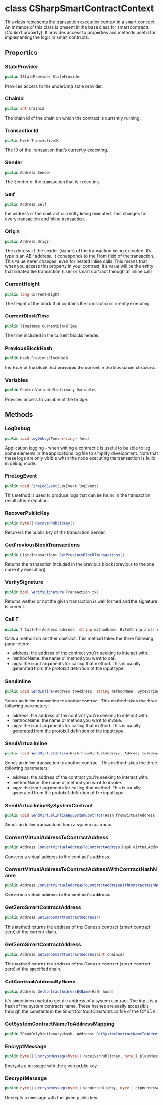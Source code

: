 # class CSharpSmartContractContext

This class represents the transaction execution context in a smart contract. An instance of this class is present in the base class for smart contracts (*Context* property). It provides access to properties and methods useful for implementing the logic in smart contracts. 

## Properties

### StateProvider

```csharp
public IStateProvider StateProvider
```

Provides access to the underlying state provider.

### ChainId

```csharp
public int ChainId
```

The chain id of the chain on which the contract is currently running.

### TransactionId

```csharp
public Hash TransactionId
```

The ID of the transaction that's currently executing.

### Sender

```csharp
public Address Sender
```

The Sender of the transaction that is executing. 

### Self

```csharp
public Address Self
```

the address of the contract currently being executed. This changes for every transaction and inline transaction.

### Origin

```csharp
public Address Origin
```

The address of the sender (signer) of the transaction being executed. It’s type is an AElf address. It corresponds to the From field of the transaction. This value never changes, even for nested inline calls. This means that when you access this property in your contract, it’s value will be the entity that created the transaction (user or smart contract through an inline call) 

### CurrentHeight

```csharp
public long CurrentHeight
```

The height of the block that contains the transaction currently executing.

### CurrentBlockTime

```csharp
public Timestamp CurrentBlockTime
```

The time included in the current blocks header.

### PreviousBlockHash

```csharp
public Hash PreviousBlockHash
```

the hash of the block that precedes the current in the blockchain structure.

### Variables

```csharp
public ContextVariableDictionary Variables
```

Provides access to variable of the bridge.

## Methods

### LogDebug

```csharp
public void LogDebug(Func<string> func)
```

Application logging - when writing a contract it is useful to be able to log some elements in the applications log file to simplify development. Note that these logs are only visible when the node executing the transaction is build in debug mode.

### FireLogEvent

```csharp
public void FireLogEvent(LogEvent logEvent)
```

This method is used to produce logs that can be found in the transaction result after execution.

### RecoverPublicKey

```csharp
public byte[] RecoverPublicKey()
```

Recovers the public key of the transaction Sender.

### GetPreviousBlockTransactions

```csharp
public List<Transaction> GetPreviousBlockTransactions()
```

Returns the transaction included in the previous block (previous to the one currently executing).

### VerifySignature

```csharp
public bool VerifySignature(Transaction tx)
```

Returns wether or not the given transaction is well formed and the signature is correct.

### Call T

```csharp
public T Call<T>(Address address, string methodName, ByteString args) where T : IMessage<T>, new()
```

Calls a method on another contract. This method takes the three following parameters:
- address: the address of the contract you're seeking to interact with.
- methodName: the name of method you want to call.
- args: the input arguments for calling that method. This is usually generated from the protobuf definition of the input type.

### SendInline

```csharp
public void SendInline(Address toAddress, string methodName, ByteString args)
```

Sends an inline transaction to another contract. This method takes the three following parameters:
- address: the address of the contract you're seeking to interact with.
- methodName: the name of method you want to invoke.
- args: the input arguments for calling that method. This is usually generated from the protobuf definition of the input type.

### SendVirtualInline

```csharp
public void SendVirtualInline(Hash fromVirtualAddress, Address toAddress, string methodName, ByteString args)
```

Sends an inline transaction to another contract. This method takes the three following parameters:
- address: the address of the contract you're seeking to interact with.
- methodName: the name of method you want to invoke.
- args: the input arguments for calling that method. This is usually generated from the protobuf definition of the input type.

### SendVirtualInlineBySystemContract

```csharp
public void SendVirtualInlineBySystemContract(Hash fromVirtualAddress, Address toAddress, string methodName, ByteString args)
```

Sends an inline transactions from a system contracts.

### ConvertVirtualAddressToContractAddress

```csharp
public Address ConvertVirtualAddressToContractAddress(Hash virtualAddress)
```

Converts a virtual address to the contract's address.

### ConvertVirtualAddressToContractAddressWithContractHashName

```csharp
public Address ConvertVirtualAddressToContractAddressWithContractHashName(Hash virtualAddress)
```

Converts a virtual address to the contract's address.

### GetZeroSmartContractAddress

```csharp
public Address GetZeroSmartContractAddress()
```

This method returns the address of the Genesis contract (smart contract zero) of the current chain.

### GetZeroSmartContractAddress

```csharp
public Address GetZeroSmartContractAddress(int chainId)
```

This method returns the address of the Genesis contract (smart contract zero) of the specified chain.

### GetContractAddressByName

```csharp
public Address GetContractAddressByName(Hash hash)
```

It's sometimes useful to get the address of a system contract. The input is a hash of the system contracts name. These hashes are easily accessible through the constants in the  *SmartContractConstants.cs* file of the C# SDK.

### GetSystemContractNameToAddressMapping

```csharp
public IReadOnlyDictionary<Hash, Address> GetSystemContractNameToAddressMapping()
```

### EncryptMessage

```csharp
public byte[] EncryptMessage(byte[] receiverPublicKey, byte[] plainMessage)
```

Encrypts a message with the given public key.

### DecryptMessage

```csharp
public byte[] DecryptMessage(byte[] senderPublicKey, byte[] cipherMessage)
```

Decrypts a message with the given public key.

